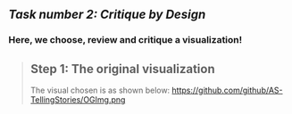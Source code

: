 ## _Task number 2: Critique by Design_

### Here, we choose, review and critique a visualization!

> ## Step 1: The original visualization
> The visual chosen is as shown below:
https://github.com/github/AS-TellingStories/OGImg.png 
